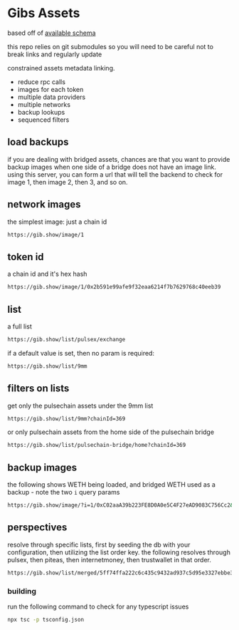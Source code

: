 # Gibs Assets

based off of [available schema](https://raw.githubusercontent.com/Uniswap/token-lists/main/src/tokenlist.schema.json)

this repo relies on git submodules so you will need to be careful not to break links and regularly update

constrained assets metadata linking.

- reduce rpc calls
- images for each token
- multiple data providers
- multiple networks
- backup lookups
- sequenced filters

## load backups

if you are dealing with bridged assets, chances are that you want to provide backup images when one side of a bridge does not have an image link. using this server, you can form a url that will tell the backend to check for image 1, then image 2, then 3, and so on.

## network images

the simplest image: just a chain id

```sh
https://gib.show/image/1
```

## token id

a chain id and it's hex hash

```sh
https://gib.show/image/1/0x2b591e99afe9f32eaa6214f7b7629768c40eeb39
```

## list

a full list

```sh
https://gib.show/list/pulsex/exchange
```

if a default value is set, then no param is required:

```sh
https://gib.show/list/9mm
```

## filters on lists

get only the pulsechain assets under the 9mm list

```sh
https://gib.show/list/9mm?chainId=369
```

or only pulsechain assets from the home side of the pulsechain bridge

```sh
https://gib.show/list/pulsechain-bridge/home?chainId=369
```

## backup images

the following shows WETH being loaded, and bridged WETH used as a backup - note the two `i` query params

```sh
https://gib.show/image/?i=1/0xC02aaA39b223FE8D0A0e5C4F27eAD9083C756Cc2&i=369/0x02DcdD04e3F455D838cd1249292C58f3B79e3C3C
```

## perspectives

resolve through specific lists, first by seeding the db with your configuration, then utilizing the list order key. the following resolves through pulsex, then piteas, then internetmoney, then trustwallet in that order.

```sh
https://gib.show/list/merged/5ff74ffa222c6c435c9432ad937c5d95e3327ebbe3eb9ff9f62a4d940d5790f9?chainId=369
```

### building

run the following command to check for any typescript issues

```sh
npx tsc -p tsconfig.json
```
